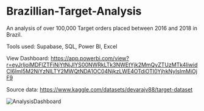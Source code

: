 # Brazillian-Target-Analysis
An analysis of over 100,000 Target orders placed between 2016 and 2018 in Brazil.

Tools used: Supabase, SQL, Power BI, Excel

View Dashboard: https://app.powerbi.com/view?r=eyJrIjoiMDFlZTFiNjYtNjJlYS00NWRkLTk3NWEtYjk2MmQyZTUzMTk4IiwidCI6ImI5M2NiYzNlLTY2MWQtNDA1OC04NjkzLWE4OTdiOTI0YjhkNyIsImMiOjF9

Source data: https://www.kaggle.com/datasets/devarajv88/target-dataset

![AnalysisDashboard](https://github.com/user-attachments/assets/eb7bd7f7-b9de-4988-81b9-5361e837ad8f)
